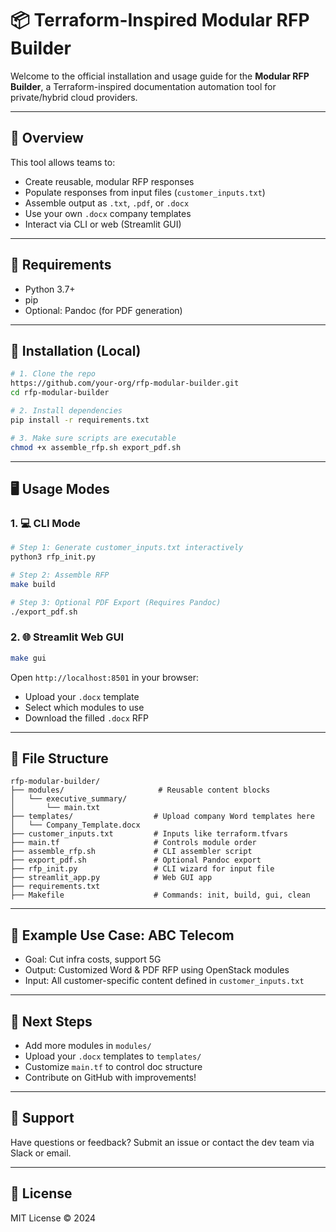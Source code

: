 # 📦 Terraform-Inspired Modular RFP Builder

Welcome to the official installation and usage guide for the **Modular RFP Builder**, a Terraform-inspired documentation automation tool for private/hybrid cloud providers.

---

## 🚀 Overview

This tool allows teams to:
- Create reusable, modular RFP responses
- Populate responses from input files (`customer_inputs.txt`)
- Assemble output as `.txt`, `.pdf`, or `.docx`
- Use your own `.docx` company templates
- Interact via CLI or web (Streamlit GUI)

---

## 🧰 Requirements

- Python 3.7+
- pip
- Optional: Pandoc (for PDF generation)

---

## 🔧 Installation (Local)

```bash
# 1. Clone the repo
https://github.com/your-org/rfp-modular-builder.git
cd rfp-modular-builder

# 2. Install dependencies
pip install -r requirements.txt

# 3. Make sure scripts are executable
chmod +x assemble_rfp.sh export_pdf.sh
```

---

## 🖥️ Usage Modes

### 1. 💻 CLI Mode

```bash
# Step 1: Generate customer_inputs.txt interactively
python3 rfp_init.py

# Step 2: Assemble RFP
make build

# Step 3: Optional PDF Export (Requires Pandoc)
./export_pdf.sh
```

### 2. 🌐 Streamlit Web GUI

```bash
make gui
```
Open `http://localhost:8501` in your browser:
- Upload your `.docx` template
- Select which modules to use
- Download the filled `.docx` RFP

---

## 🧩 File Structure

```
rfp-modular-builder/
├── modules/                     # Reusable content blocks
│   └── executive_summary/
│       └── main.txt
├── templates/                  # Upload company Word templates here
│   └── Company_Template.docx
├── customer_inputs.txt         # Inputs like terraform.tfvars
├── main.tf                     # Controls module order
├── assemble_rfp.sh             # CLI assembler script
├── export_pdf.sh               # Optional Pandoc export
├── rfp_init.py                 # CLI wizard for input file
├── streamlit_app.py            # Web GUI app
├── requirements.txt
├── Makefile                    # Commands: init, build, gui, clean
```

---

## 🧪 Example Use Case: ABC Telecom
- Goal: Cut infra costs, support 5G
- Output: Customized Word & PDF RFP using OpenStack modules
- Input: All customer-specific content defined in `customer_inputs.txt`

---

## 📌 Next Steps

- Add more modules in `modules/`
- Upload your `.docx` templates to `templates/`
- Customize `main.tf` to control doc structure
- Contribute on GitHub with improvements!

---

## 💬 Support
Have questions or feedback? Submit an issue or contact the dev team via Slack or email.

---

## 📜 License
MIT License © 2024